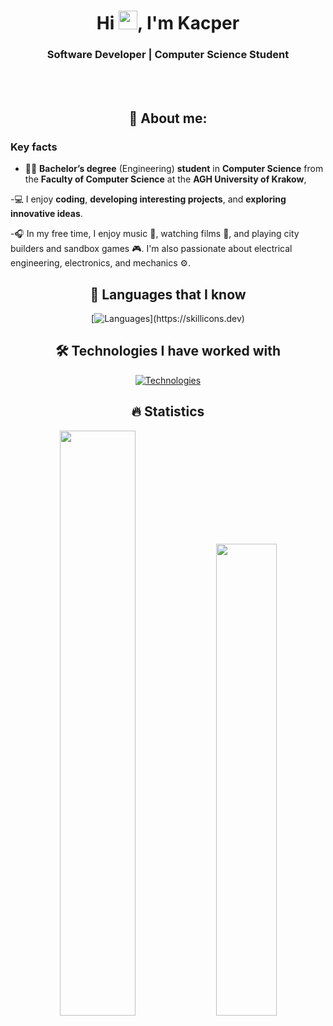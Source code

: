 <div align="center">

# Hi <img src="https://raw.githubusercontent.com/MartinHeinz/MartinHeinz/master/wave.gif" width="30px">, I'm Kacper

### Software Developer | Computer Science Student

<br>

<br>

## 👨 About me:

</div>

### Key facts

- 👨‍🎓 **Bachelor’s degree** (Engineering) **student** in **Computer Science** from the **Faculty of Computer Science** at the **AGH University of Krakow**,

-💻 I enjoy **coding**, **developing interesting projects**, and **exploring innovative ideas**.

-🎧 In my free time, I enjoy music 🎵, watching films 🎥, and playing city builders and sandbox games 🎮. I'm also passionate about electrical engineering, electronics, and mechanics ⚙️.


<div align="center">

## 🚀 Languages that I know

[![Languages](https://skillicons.dev/icons?i=py,java,c,rust,julia,)](https://skillicons.dev)

## 🛠️ Technologies I have worked with

[![Technologies](https://skillicons.dev/icons?i=arduino,git,github,gradle,idea,vscode,godot,notion)](https://skillicons.dev)


## 🔥 Statistics
  <p>
    <img src="https://github-readme-stats.vercel.app/api?username=Kacperon&count_private=true&show_icons=true&theme=prussian&hide_border=true&bg_color=292d3e" width="49%"/>
    <img src="https://github-readme-stats.vercel.app/api/top-langs/?username=Kacperon&langs_count=6&hide=css,php,scss,html,jupyter%20notebook&layout=compact&theme=prussian&hide_border=true&bg_color=292D3E" width="44%"/>
    <!-- &ensp;&nbsp;&nbsp;&nbsp; -->
    <!-- <img src="https://github-readme-streak-stats.herokuapp.com?user=Kacperon&theme=prussian&hide_border=true&date_format=%5BY%20%5DM%20j&background=292D3E&stroke=A5C2E0" width="60%"/> -->
  </p>
</div>
